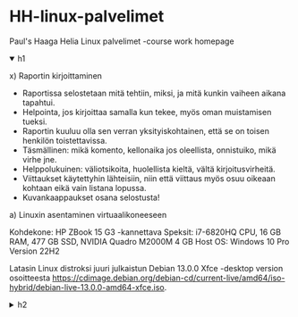 # HH-linux-palvelimet

Paul's Haaga Helia Linux palvelimet -course work homepage

<details open>
  <summary>h1</summary>

  x) Raportin kirjoittaminen
  - Raportissa selostetaan mitä tehtiin, miksi, ja mitä kunkin vaiheen aikana tapahtui.
  - Helpointa, jos kirjoittaa samalla kun tekee, myös oman muistamisen tueksi.
  - Raportin kuuluu olla sen verran yksityiskohtainen, että se on toisen henkilön toistettavissa.
  - Täsmällinen: mikä komento, kellonaika jos oleellista, onnistuiko, mikä virhe jne.
  - Helppolukuinen: väliotsikoita, huolellista kieltä, vältä kirjoitusvirheitä.
  - Viittaukset käytettyhin lähteisiin, niin että viittaus myös osuu oikeaan kohtaan eikä vain listana lopussa.
  - Kuvankaappaukset osana selostusta!
  
  a) Linuxin asentaminen virtuaalikoneeseen

  Kohdekone: HP ZBook 15 G3 -kannettava
  Speksit: i7-6820HQ CPU, 16 GB RAM, 477 GB SSD, NVIDIA Quadro M2000M 4 GB
  Host OS: Windows 10 Pro Version 22H2

  Latasin Linux distroksi juuri julkaistun Debian 13.0.0 Xfce -desktop version osoitteesta https://cdimage.debian.org/debian-cd/current-live/amd64/iso-hybrid/debian-live-13.0.0-amd64-xfce.iso.

  
  
  
</details>

<details>
  <summary>h2</summary>
</details>
